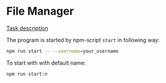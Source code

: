 # File Manager
[Task description](https://github.com/AlreadyBored/nodejs-assignments/blob/main/assignments/file-manager/assignment.md)

The program is started by npm-script `start` in following way:
```bash
npm run start -- --username=your_username
```
To start with with default name:
```bash
npm run start:n
```

